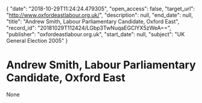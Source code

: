 {
  "date": "2018-10-29T11:24:24.479305", 
  "open_access": false, 
  "target_url": "http://www.oxfordeastlabour.org.uk/", 
  "description": null, 
  "end_date": null, 
  "title": "Andrew Smith, Labour Parliamentary Candidate, Oxford East", 
  "record_id": "20181029T112424/LGbp3TwNuqaEGClYX5zWeA==", 
  "publisher": "oxfordeastlabour.org.uk", 
  "start_date": null, 
  "subject": "UK General Election 2005"
}

# Andrew Smith, Labour Parliamentary Candidate, Oxford East

None